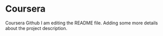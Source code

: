 # Coursera
Coursera Github
I am editing the README file. Adding some more details about the project description.
